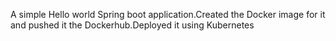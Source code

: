 A simple Hello world Spring boot application.Created the Docker image for it and pushed it the Dockerhub.Deployed it using Kubernetes
